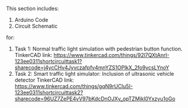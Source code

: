 This section includes:
1. Arduino Code
2. Circuit Schematic

for:
1. Task 1: Normal traffic light simulation with pedestrian button function.
TinkerCAD link: https://www.tinkercad.com/things/92l7QXtAnrI-123ee0311shortcircuittask1?sharecode=j4ycCHv4Jyvczafpfv4mnYZS1OPlkX_2fo9ycsLYnoY
2. Task 2: Smart traffic light simulator: Inclusion of ultrasonic vehicle detector
TinkerCAD link: https://www.tinkercad.com/things/gqN9rUClu5I-123ee0311shortcircuittask2?sharecode=96UZ7ZePE4yV97bKdcDnOJXy_opTZMjkI0Yxzyu1oGo
